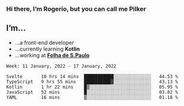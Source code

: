 ### Hi there, I’m Rogerio, but you can call me Pilker

## I’m…
- …a front-end developer
- …currently learning **Kotlin**
- …working at [**Folha de S.Paulo**](https://www.folha.com.br/)

<!--START_SECTION:waka-->
```text
Week: 11 January, 2022 - 17 January, 2022

Svelte       10 hrs 14 mins  ███████████░░░░░░░░░░░░░░   44.53 % 
TypeScript   9 hrs 55 mins   ██████████▓░░░░░░░░░░░░░░   43.13 % 
Kotlin       1 hr 22 mins    █▒░░░░░░░░░░░░░░░░░░░░░░░   05.95 % 
JavaScript   52 mins         █░░░░░░░░░░░░░░░░░░░░░░░░   03.82 % 
YAML         16 mins         ▒░░░░░░░░░░░░░░░░░░░░░░░░   01.18 % 
```
<!--END_SECTION:waka-->

